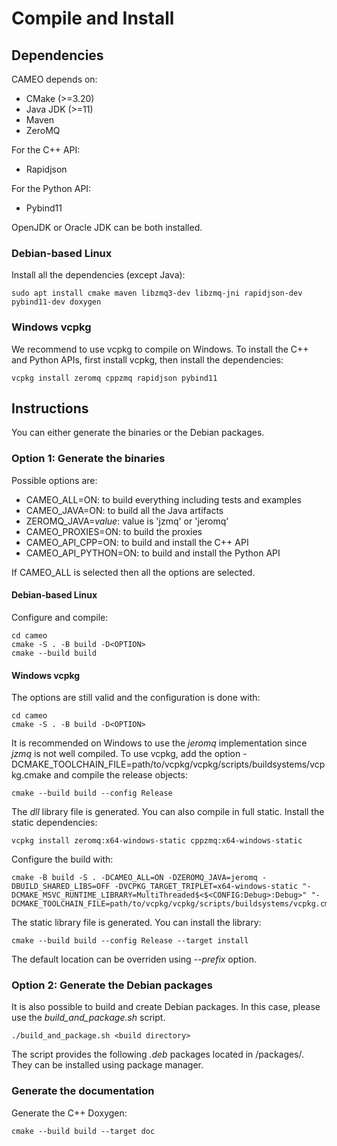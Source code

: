 # Compile and Install

## Dependencies

CAMEO depends on:
- CMake (>=3.20)
- Java JDK (>=11)
- Maven
- ZeroMQ
  
For the C++ API:
 - Rapidjson
 
For the Python API:
 - Pybind11

OpenJDK or Oracle JDK can be both installed.

### Debian-based Linux
 
Install all the dependencies (except Java):

```
sudo apt install cmake maven libzmq3-dev libzmq-jni rapidjson-dev pybind11-dev doxygen
```

### Windows vcpkg

We recommend to use vcpkg to compile on Windows.
To install the C++ and Python APIs, first install vcpkg, then install the dependencies:

```
vcpkg install zeromq cppzmq rapidjson pybind11
```


## Instructions

You can either generate the binaries or the Debian packages.

### Option 1: Generate the binaries

Possible options are:
- CAMEO_ALL=ON: to build everything including tests and examples
- CAMEO_JAVA=ON: to build all the Java artifacts
- ZEROMQ_JAVA=*value*: value is 'jzmq' or 'jeromq'
- CAMEO_PROXIES=ON: to build the proxies
- CAMEO_API_CPP=ON: to build and install the C++ API
- CAMEO_API_PYTHON=ON: to build and install the Python API

If CAMEO_ALL is selected then all the options are selected.


#### Debian-based Linux

Configure and compile:

```
cd cameo
cmake -S . -B build -D<OPTION>
cmake --build build
```


#### Windows vcpkg

The options are still valid and the configuration is done with:

```
cd cameo
cmake -S . -B build -D<OPTION>
```

It is recommended on Windows to use the *jeromq* implementation since *jzmq* is not well compiled.
To use vcpkg, add the option -DCMAKE_TOOLCHAIN_FILE=path/to/vcpkg/vcpkg/scripts/buildsystems/vcpkg.cmake and compile the release objects:

```
cmake --build build --config Release
```

The *dll* library file is generated.
You can also compile in full static. Install the static dependencies:

```
vcpkg install zeromq:x64-windows-static cppzmq:x64-windows-static
```

Configure the build with:

```
cmake -B build -S . -DCAMEO_ALL=ON -DZEROMQ_JAVA=jeromq -DBUILD_SHARED_LIBS=OFF -DVCPKG_TARGET_TRIPLET=x64-windows-static "-DCMAKE_MSVC_RUNTIME_LIBRARY=MultiThreaded$<$<CONFIG:Debug>:Debug>" "-DCMAKE_TOOLCHAIN_FILE=path/to/vcpkg/vcpkg/scripts/buildsystems/vcpkg.cmake"
```

The static library file is generated.
You can install the library:

```
cmake --build build --config Release --target install
```

The default location can be overriden using *--prefix* option.


### Option 2: Generate the Debian packages

It is also possible to build and create Debian packages. In this case, please use the *build_and_package.sh* script.

```
./build_and_package.sh <build directory>
```

The script provides the following *.deb* packages located in <build directory>/packages/.
They can be installed using package manager.

### Generate the documentation

Generate the C++ Doxygen:

```
cmake --build build --target doc
```
